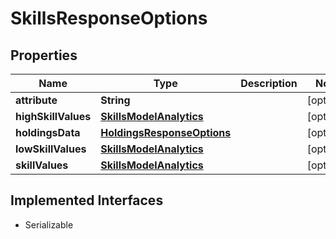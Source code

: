 

# SkillsResponseOptions


## Properties

Name | Type | Description | Notes
------------ | ------------- | ------------- | -------------
**attribute** | **String** |  |  [optional]
**highSkillValues** | [**SkillsModelAnalytics**](SkillsModelAnalytics.md) |  |  [optional]
**holdingsData** | [**HoldingsResponseOptions**](HoldingsResponseOptions.md) |  |  [optional]
**lowSkillValues** | [**SkillsModelAnalytics**](SkillsModelAnalytics.md) |  |  [optional]
**skillValues** | [**SkillsModelAnalytics**](SkillsModelAnalytics.md) |  |  [optional]


## Implemented Interfaces

* Serializable


